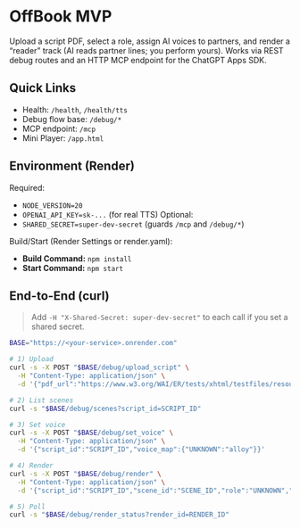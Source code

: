 # OffBook MVP

Upload a script PDF, select a role, assign AI voices to partners, and render a “reader” track (AI reads partner lines; you perform yours). Works via REST debug routes and an HTTP MCP endpoint for the ChatGPT Apps SDK.

## Quick Links
- Health: `/health`, `/health/tts`
- Debug flow base: `/debug/*`
- MCP endpoint: `/mcp`
- Mini Player: `/app.html`

## Environment (Render)
Required:
- `NODE_VERSION=20`
- `OPENAI_API_KEY=sk-...` (for real TTS)
Optional:
- `SHARED_SECRET=super-dev-secret` (guards `/mcp` and `/debug/*`)

Build/Start (Render Settings or render.yaml):
- **Build Command:** `npm install`
- **Start Command:** `npm start`

## End-to-End (curl)
> Add `-H "X-Shared-Secret: super-dev-secret"` to each call if you set a shared secret.

```bash
BASE="https://<your-service>.onrender.com"

# 1) Upload
curl -s -X POST "$BASE/debug/upload_script" \
  -H "Content-Type: application/json" \
  -d '{"pdf_url":"https://www.w3.org/WAI/ER/tests/xhtml/testfiles/resources/pdf/dummy.pdf","title":"Test Script"}'

# 2) List scenes
curl -s "$BASE/debug/scenes?script_id=SCRIPT_ID"

# 3) Set voice
curl -s -X POST "$BASE/debug/set_voice" \
  -H "Content-Type: application/json" \
  -d '{"script_id":"SCRIPT_ID","voice_map":{"UNKNOWN":"alloy"}}'

# 4) Render
curl -s -X POST "$BASE/debug/render" \
  -H "Content-Type: application/json" \
  -d '{"script_id":"SCRIPT_ID","scene_id":"SCENE_ID","role":"UNKNOWN","pace":"normal"}'

# 5) Poll
curl -s "$BASE/debug/render_status?render_id=RENDER_ID"
